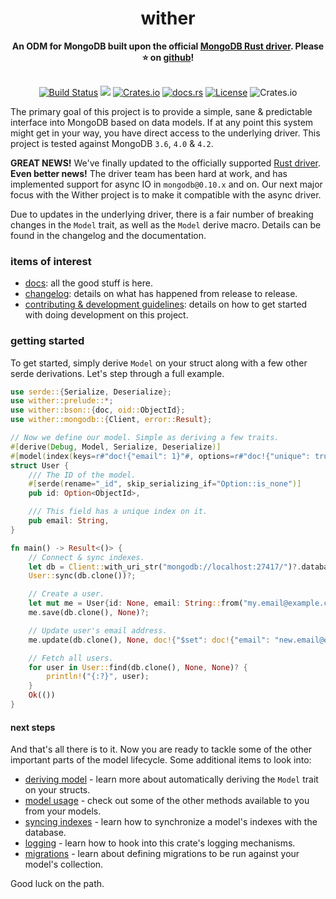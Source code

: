 <h1 align="center">wither</h1>
<div align="center">
    <strong>
An ODM for MongoDB built upon the official <a href="https://github.com/mongodb/mongo-rust-driver">MongoDB Rust driver</a>. Please ⭐ on <a href="https://github.com/thedodd/wither">github</a>!
    </strong>
</div>
<br />
<div align="center">

[![Build Status](https://travis-ci.org/thedodd/wither.svg?branch=master)](https://travis-ci.org/thedodd/wither)
[![](https://img.shields.io/badge/tested%20on-mongodb%203.6%2B-brightgreen.svg)](#)
[![Crates.io](https://img.shields.io/crates/v/wither.svg)](https://crates.io/crates/wither)
[![docs.rs](https://docs.rs/wither/badge.svg)](https://docs.rs/wither)
[![License](https://img.shields.io/badge/license-Apache%202.0-blue.svg)](LICENSE)
![Crates.io](https://img.shields.io/crates/d/wither.svg)

</div>

The primary goal of this project is to provide a simple, sane & predictable interface into MongoDB based on data models. If at any point this system might get in your way, you have direct access to the underlying driver. This project is tested against MongoDB `3.6`, `4.0` & `4.2`.

**GREAT NEWS!** We've finally updated to the officially supported [Rust driver](https://github.com/mongodb/mongo-rust-driver). **Even better news!** The driver team has been hard at work, and has implemented support for async IO in `mongodb@0.10.x` and on. Our next major focus with the Wither project is to make it compatible with the async driver.

Due to updates in the underlying driver, there is a fair number of breaking changes in the `Model` trait, as well as the `Model` derive macro. Details can be found in the changelog and the documentation.

### items of interest
- [docs](https://docs.rs/wither): all the good stuff is here.
- [changelog](https://github.com/thedodd/wither/blob/master/CHANGELOG.md): details on what has happened from release to release.
- [contributing & development guidelines](https://github.com/thedodd/wither/blob/master/CONTRIBUTING.md): details on how to get started with doing development on this project.

### getting started
To get started, simply derive `Model` on your struct along with a few other serde derivations. Let's step through a full example.

```rust ,no_run
use serde::{Serialize, Deserialize};
use wither::prelude::*;
use wither::bson::{doc, oid::ObjectId};
use wither::mongodb::{Client, error::Result};

// Now we define our model. Simple as deriving a few traits.
#[derive(Debug, Model, Serialize, Deserialize)]
#[model(index(keys=r#"doc!{"email": 1}"#, options=r#"doc!{"unique": true}"#))]
struct User {
    /// The ID of the model.
    #[serde(rename="_id", skip_serializing_if="Option::is_none")]
    pub id: Option<ObjectId>,

    /// This field has a unique index on it.
    pub email: String,
}

fn main() -> Result<()> {
    // Connect & sync indexes.
    let db = Client::with_uri_str("mongodb://localhost:27417/")?.database("mydb");
    User::sync(db.clone())?;

    // Create a user.
    let mut me = User{id: None, email: String::from("my.email@example.com")};
    me.save(db.clone(), None)?;

    // Update user's email address.
    me.update(db.clone(), None, doc!{"$set": doc!{"email": "new.email@example.com"}}, None)?;

    // Fetch all users.
    for user in User::find(db.clone(), None, None)? {
        println!("{:?}", user);
    }
    Ok(())
}

```

#### next steps
And that's all there is to it. Now you are ready to tackle some of the other important parts of the model lifecycle. Some additional items to look into:

- [deriving model](https://docs.rs/wither/latest/wither/model/trait.Model.html) - learn more about automatically deriving the `Model` trait on your structs.
- [model usage](https://docs.rs/wither/latest/wither/model/trait.Model.html#provided-methods) - check out some of the other methods available to you from your models.
- [syncing indexes](https://docs.rs/wither/latest/wither/model/trait.Model.html#sync) - learn how to synchronize a model's indexes with the database.
- [logging](https://docs.rs/wither/latest/wither/model/trait.Model.html#logging) - learn how to hook into this crate's logging mechanisms.
- [migrations](https://docs.rs/wither/latest/wither/migration/index.html) - learn about defining migrations to be run against your model's collection.

Good luck on the path.
